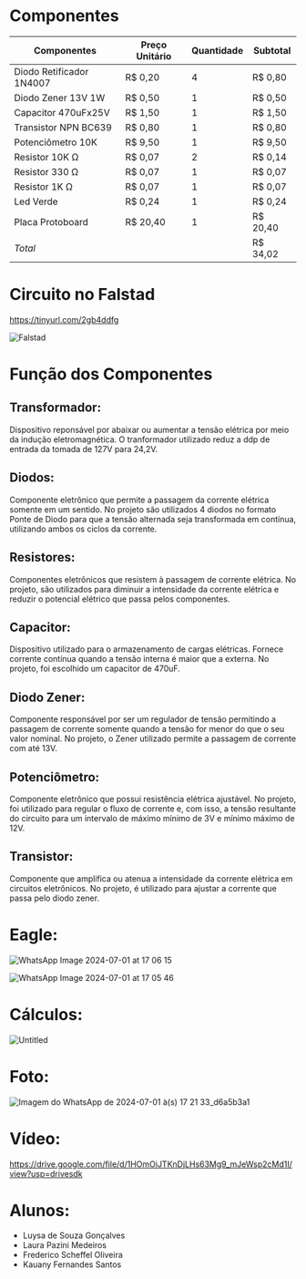 # Componentes

| Componentes  | Preço Unitário |  Quantidade  |  Subtotal  |
| ------------- | ------------- | ------------  | --------- |
| Diodo Retificador 1N4007  | R$ 0,20  |  4  | R$ 0,80 |
| Diodo Zener 13V 1W  | R$ 0,50  |  1  | R$ 0,50 |
| Capacitor 470uFx25V | R$ 1,50 | 1 | R$ 1,50 |
| Transistor NPN BC639 | R$ 0,80 | 1 | R$ 0,80 |
| Potenciômetro 10K  | R$ 9,50 | 1 | R$ 9,50 |
| Resistor 10K Ω |   R$ 0,07   |   2   |  R$ 0,14    |
| Resistor 330 Ω |   R$ 0,07    |   1 | R$ 0,07  |
| Resistor 1K Ω  |   R$ 0,07   |  1  | R$ 0,07  |
| Led Verde |  R$ 0,24 | 1 | R$ 0,24 |
| Placa Protoboard | R$ 20,40 | 1 | R$ 20,40 |
| _Total_ |    |    | R$ 34,02  |


# Circuito no Falstad

https://tinyurl.com/2gb4ddfg 

![Falstad](https://github.com/LauraPaziniMedeiros/Fonte-de-Tensao-Ajustavel/assets/162364634/f766a62b-08fb-4dc0-aa05-02362705db9e)

# Função dos Componentes

## Transformador: 
Dispositivo reponsável por abaixar ou aumentar a tensão elétrica por meio da indução eletromagnética. O tranformador utilizado reduz a ddp de entrada da tomada de 127V para 24,2V.

## Diodos: 
Componente eletrônico que permite a passagem da corrente elétrica somente em um sentido. No projeto são utilizados 4 diodos no formato Ponte de Diodo para que a tensão alternada seja transformada em contínua, utilizando ambos os ciclos da corrente.

## Resistores:
Componentes eletrônicos que resistem à passagem de corrente elétrica. No projeto, são utilizados para diminuir a intensidade da corrente elétrica e reduzir o potencial elétrico que passa pelos componentes.

## Capacitor: 
Dispositivo utilizado para o armazenamento de cargas elétricas. Fornece corrente contínua quando a tensão interna é maior que a externa. No projeto, foi escolhido um capacitor de 470uF.

## Diodo Zener: 
Componente responsável por ser um regulador de tensão permitindo a passagem de corrente somente quando a tensão for menor do que o seu valor nominal. No projeto, o Zener utilizado permite a passagem de corrente com até 13V.

## Potenciômetro: 
Componente eletrônico que possui resistência elétrica ajustável. No projeto, foi utilizado para regular o fluxo de corrente e, com isso, a tensão resultante do circuito para um intervalo de máximo mínimo de 3V e mínimo máximo de 12V.

## Transistor: 
Componente que amplifica ou atenua a intensidade da corrente elétrica em circuitos eletrônicos. No projeto, é utilizado para ajustar a corrente que passa pelo diodo zener.

# Eagle:

![WhatsApp Image 2024-07-01 at 17 06 15](https://github.com/LauraPaziniMedeiros/Fonte-de-Tensao-Ajustavel/assets/162364634/d8ef2b36-68de-4762-9201-63b63e004ed4)

![WhatsApp Image 2024-07-01 at 17 05 46](https://github.com/LauraPaziniMedeiros/Fonte-de-Tensao-Ajustavel/assets/162364634/76f35a3e-590e-45fa-9c3e-5d5d9e9f00c5)

# Cálculos:

![Untitled](https://github.com/LauraPaziniMedeiros/Fonte-de-Tensao-Ajustavel/assets/162479440/0ee55614-bdfe-44d7-9034-3070705c81bf)


# Foto:

![Imagem do WhatsApp de 2024-07-01 à(s) 17 21 33_d6a5b3a1](https://github.com/LauraPaziniMedeiros/Fonte-de-Tensao-Ajustavel/assets/162364634/99a97c56-35d4-460a-83e2-f3568279919f)

# Vídeo:

https://drive.google.com/file/d/1HOmOiJTKnDjLHs63Mg9_mJeWsp2cMd1I/view?usp=drivesdk

# Alunos:
* Luysa de Souza Gonçalves
* Laura Pazini Medeiros
* Frederico Scheffel Oliveira
* Kauany Fernandes Santos





